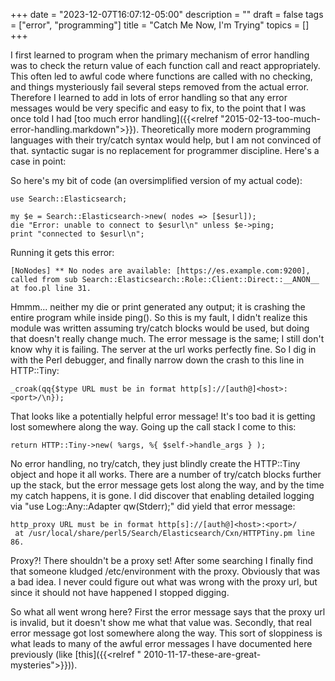+++
date = "2023-12-07T16:07:12-05:00"
description = ""
draft = false
tags = ["error", "programming"]
title = "Catch Me Now, I'm Trying"
topics = []
+++

I first learned to program when the primary mechanism of error handling was to check the return value of each function call and react appropriately.  This often led to awful code where functions are called with no checking, and things mysteriously fail several steps removed from the actual error.  Therefore I learned to add in lots of error handling so that any error messages would be very specific and easy to fix, to the point that I was once told I had [too much error handling]({{<relref "2015-02-13-too-much-error-handling.markdown">}}).
Theoretically more modern programming languages with their try/catch syntax would help, but I am not convinced of that.  syntactic sugar is no replacement for programmer discipline.  Here's a case in point:

So here's my bit of code (an oversimplified version of my actual code):

```
use Search::Elasticsearch;

my $e = Search::Elasticsearch->new( nodes => [$esurl]);
die "Error: unable to connect to $esurl\n" unless $e->ping;
print "connected to $esurl\n";
```

Running it gets this error:

```
[NoNodes] ** No nodes are available: [https://es.example.com:9200], called from sub Search::Elasticsearch::Role::Client::Direct::__ANON__ at foo.pl line 31.
```

Hmmm... neither my die or print generated any output; it is crashing the entire program while inside ping().  So this is my fault, I didn't realize this module was written assuming try/catch blocks would be used, but doing that doesn't really change much.  The error message is the same; I still don't know why it is failing.  The server at the url works perfectly fine.  So I dig in with the Perl debugger, and finally narrow down the crash to this line in HTTP::Tiny:

```
_croak(qq{$type URL must be in format http[s]://[auth@]<host>:<port>/\n});
```

That looks like a potentially helpful error message!  It's too bad it is getting lost somewhere along the way.  Going up the call stack I come to this:

```
return HTTP::Tiny->new( %args, %{ $self->handle_args } );
```

No error handling, no try/catch, they just blindly create the HTTP::Tiny object and hope it all works.  There are a number of try/catch blocks further up the stack, but the error message gets lost along the way, and by the time my catch happens, it is gone.  I did discover that enabling detailed logging via "use Log::Any::Adapter qw(Stderr);" did yield that error message:

```
http_proxy URL must be in format http[s]://[auth@]<host>:<port>/
 at /usr/local/share/perl5/Search/Elasticsearch/Cxn/HTTPTiny.pm line 86.
```

Proxy?!  There shouldn't be a proxy set!  After some searching I finally find that someone kludged /etc/environment with the proxy.  Obviously that was a bad idea.  I never could figure out what was wrong with the proxy url, but since it should not have happened I stopped digging.

So what all went wrong here?  First the error message says that the proxy url is invalid, but it doesn't show me what that value was.  Secondly, that real error message got lost somewhere along the way.  This sort of sloppiness is what leads to many of the awful error messages I have documented here previously (like [this]({{<relref " 2010-11-17-these-are-great-mysteries">}})).
